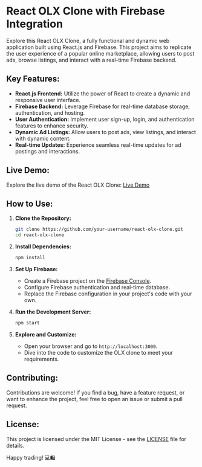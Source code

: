 # React OLX Clone with Firebase Integration

Explore this React OLX Clone, a fully functional and dynamic web application built using React.js and Firebase. This project aims to replicate the user experience of a popular online marketplace, allowing users to post ads, browse listings, and interact with a real-time Firebase backend.

## Key Features:

- **React.js Frontend:** Utilize the power of React to create a dynamic and responsive user interface.
- **Firebase Backend:** Leverage Firebase for real-time database storage, authentication, and hosting.
- **User Authentication:** Implement user sign-up, login, and authentication features to enhance security.
- **Dynamic Ad Listings:** Allow users to post ads, view listings, and interact with dynamic content.
- **Real-time Updates:** Experience seamless real-time updates for ad postings and interactions.

## Live Demo:

Explore the live demo of the React OLX Clone: [Live Demo](https://your-username.github.io/react-olx-clone)

## How to Use:

1. **Clone the Repository:**
   ```bash
   git clone https://github.com/your-username/react-olx-clone.git
   cd react-olx-clone
   ```

2. **Install Dependencies:**
   ```bash
   npm install
   ```

3. **Set Up Firebase:**
   - Create a Firebase project on the [Firebase Console](https://console.firebase.google.com/).
   - Configure Firebase authentication and real-time database.
   - Replace the Firebase configuration in your project's code with your own.

4. **Run the Development Server:**
   ```bash
   npm start
   ```

5. **Explore and Customize:**
   - Open your browser and go to `http://localhost:3000`.
   - Dive into the code to customize the OLX clone to meet your requirements.

## Contributing:

Contributions are welcome! If you find a bug, have a feature request, or want to enhance the project, feel free to open an issue or submit a pull request.

## License:

This project is licensed under the MIT License - see the [LICENSE](LICENSE) file for details.

Happy trading! 💻🛍️
